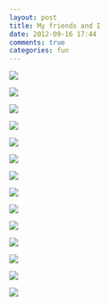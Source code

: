 ```yaml
---
layout: post
title: My friends and I
date: 2012-09-16 17:44
comments: true
categories: fun
---
```


![](http://ww4.sinaimg.cn/bmiddle/a60b09c9jw1e8pmm7kyn6j21kw16ohap.jpg)

![](http://ww4.sinaimg.cn/bmiddle/a60b09c9jw1e8pmwpd09xj208r06l74j.jpg)

![](http://ww4.sinaimg.cn/bmiddle/a60b09c9jw1e8pmwig93zj20ij0dvq4o.jpg)

![](http://ww2.sinaimg.cn/bmiddle/a60b09c9jw1e8pmwa69a4j20ih0duq4f.jpg)

![](http://ww3.sinaimg.cn/bmiddle/a60b09c9jw1e8pmw1d13dj20d608raay.jpg)

![](http://ww4.sinaimg.cn/bmiddle/a60b09c9jw1e8pmvrgdalj20ih0drtc7.jpg)

![](http://ww1.sinaimg.cn/bmiddle/a60b09c9jw1e8pmviqtgqj20gj0l9wii.jpg)

![](http://ww3.sinaimg.cn/bmiddle/a60b09c9jw1e8pmv9vcmcj20ig0ds0vi.jpg)

![](http://ww1.sinaimg.cn/bmiddle/a60b09c9jw1e8pmuutu1vj20ii0dt40z.jpg)

![](http://ww4.sinaimg.cn/bmiddle/a60b09c9jw1e8pmuku8yaj20il0dwq5y.jpg)

![](http://ww2.sinaimg.cn/bmiddle/a60b09c9jw1e8pmudxxabj21kw16oqpc.jpg)

![](http://ww4.sinaimg.cn/bmiddle/a60b09c9jw1e8pmtp6kptj21kw23u7wh.jpg)

![](http://ww4.sinaimg.cn/bmiddle/a60b09c9jw1e8pmtdyqmhj21kw16ohb4.jpg)

![](http://ww3.sinaimg.cn/bmiddle/a60b09c9jw1e8pmsxienoj21kw16o1fe.jpg)